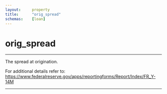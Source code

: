 ```yaml
---
layout:     property
title:      "orig_spread"
schemas:    [loan]
---
```


# orig_spread

---

The spread at origination.

For additional details refer to: https://www.federalreserve.gov/apps/reportingforms/Report/Index/FR_Y-14M

--- 